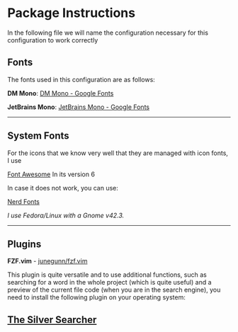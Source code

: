 # Package Instructions

In the following file we will name the configuration necessary for this
configuration to work correctly

## Fonts

The fonts used in this configuration are as follows:

**DM Mono**:
[DM Mono - Google Fonts](https://fonts.google.com/specimen/DM+Mono?query=dm+mono)

**JetBrains Mono**:
[JetBrains Mono - Google Fonts](https://fonts.google.com/specimen/JetBrains+Mono?query=jet)

---

## System Fonts

For the icons that we know very well that they are managed with icon fonts, I
use

[Font Awesome](https://fontawesome.com/download) In its version 6

In case it does not work, you can use:

[Nerd Fonts](https://www.nerdfonts.com)

_I use Fedora/Linux with a Gnome v42.3._

---

## Plugins

**FZF.vim** - [junegunn/fzf.vim](https://github.com/junegunn/fzf.vim)

This plugin is quite versatile and to use additional functions, such as
searching for a word in the whole project (which is quite useful) and a preview
of the current file code (when you are in the search engine), you need to
install the following plugin on your operating system:

## [The Silver Searcher](https://github.com/ggreer/the_silver_searcher)
